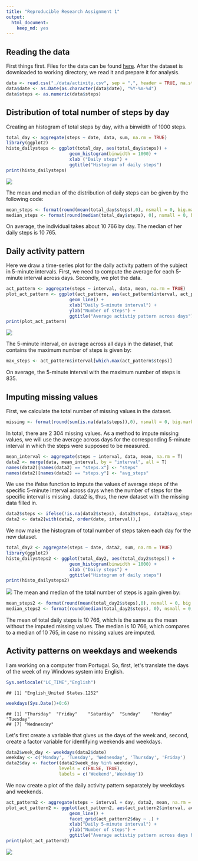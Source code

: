 ```yaml
---
title: "Reproducible Research Assignment 1"
output: 
  html_document: 
    keep_md: yes
---
```



## Reading the data
First things first. Files for the data can be found [here](https://github.com/glima93/RepData_PeerAssessment1/blob/master/activity.zip). After the dataset is downloaded to working directory, we read it and prepare it for analysis. 

```r
data <- read.csv("./data/activity.csv", sep = ",", header = TRUE, na.strings = "NA")
data$date <- as.Date(as.character(data$date), "%Y-%m-%d")
data$steps <- as.numeric(data$steps)
```

## Distribution of total number of steps by day
Creating an histogram of total steps by day, with a binwidth of 1000 steps.

```r
total_day <- aggregate(steps ~ date, data, sum, na.rm = TRUE)
library(ggplot2)
histo_dailysteps <- ggplot(total_day, aes(total_day$steps)) +
                        geom_histogram(binwidth = 1000) + 
                        xlab ("Daily steps") +
                        ggtitle("Histogram of daily steps")
print(histo_dailysteps)
```

![](reproducible_research_assignment1_files/figure-html/totalsteps-1.png)<!-- -->

The mean and median of the distribution of daily steps can be given by the following code:

```r
mean_steps <- format(round(mean(total_day$steps),0), nsmall = 0, big.mark = " ")
median_steps <- format(round(median(total_day$steps), 0), nsmall = 0, big.mark = " ")
```
On average, the individual takes about 10 766 by day. The median of her daily steps is 10 765.

## Daily activity pattern
Here we draw a time-series plot for the daily activity pattern of the subject in 5-minute intervals. First, we need to compute the average for each 5-minute interval across days. Secondly, we plot the data. 

```r
act_pattern <- aggregate(steps ~ interval, data, mean, na.rm = TRUE)
plot_act_pattern <- ggplot(act_pattern, aes(act_pattern$interval, act_pattern$steps)) +
                        geom_line() +
                        xlab("Daily 5-minute interval") +
                        ylab("Number of steps") +
                        ggtitle("Average activtiy pattern across days")
print(plot_act_pattern)
```

![](reproducible_research_assignment1_files/figure-html/act_pattern-1.png)<!-- -->

The 5-minute interval, on average across all days in the dataset, that contains the maximum number of steps is given by:


```r
max_steps <- act_pattern$interval[which.max(act_pattern$steps)]
```
On average, the 5-minute interval with the maximum number of steps is 835. 

## Imputing missing values
First, we calculate the total number of missing values in the dataset.

```r
missing <- format(round(sum(is.na(data$steps)),0), nsmall = 0, big.mark = " ")
```
In total, there are 2 304 missing values. 
As a method to impute missing values, we will use the average across days for the corresponding 5-minute interval in which the steps were supposed to be measured. 


```r
mean_interval <- aggregate(steps ~ interval, data, mean, na.rm = T)
data2 <- merge(data, mean_interval, by = "interval", all = T)
names(data2)[names(data2) == "steps.x"] <- "steps"
names(data2)[names(data2) == "steps.y"] <- "avg_steps"
```
We use the ifelse function to impute the values of average steps of the specific 5-minute interval across days when the number of steps for the specific interval is missing. data2 is, thus, the new dataset with the missing data filled in.

```r
data2$steps <- ifelse(!is.na(data2$steps), data2$steps, data2$avg_steps)
data2 <- data2[with(data2, order(date, interval)),]
```
We now make the histogram of total number of steps taken each day for the new dataset. 


```r
total_day2 <- aggregate(steps ~ date, data2, sum, na.rm = TRUE)
library(ggplot2)
histo_dailysteps2 <- ggplot(total_day2, aes(total_day2$steps)) +
                        geom_histogram(binwidth = 1000) + 
                        xlab ("Daily steps") +
                        ggtitle("Histogram of daily steps")
print(histo_dailysteps2)
```

![](reproducible_research_assignment1_files/figure-html/totalsteps_data2-1.png)<!-- -->
The mean and median of the total number of steps is again given by:

```r
mean_steps2 <- format(round(mean(total_day2$steps),0), nsmall = 0, big.mark = " ")
median_steps2 <- format(round(median(total_day2$steps), 0), nsmall = 0, big.mark = " ")
```
The mean of total daily steps is 10 766, which is the same as the mean without the imputed missing values. The median is 10 766, which compares to a median of 10 765, in case no missing values are imputed.

## Activity patterns on weekdays and weekends
I am working on a computer from Portugal. So, first, let's translate the days of the week of my Windows system into English.


```r
Sys.setlocale("LC_TIME","English")
```

```
## [1] "English_United States.1252"
```

```r
weekdays(Sys.Date()+0:6)
```

```
## [1] "Thursday"  "Friday"    "Saturday"  "Sunday"    "Monday"    "Tuesday"  
## [7] "Wednesday"
```
Let's first create a variable that gives us the days of the week and, second, create a factor variable for identifying weekends and weekdays. 


```r
data2$week_day <- weekdays(data2$date)
weekday <- c('Monday', 'Tuesday', 'Wednesday', 'Thursday', 'Friday')
data2$day <- factor((data2$week_day %in% weekday),
                    levels = c(FALSE, TRUE),
                    labels = c('Weekend','Weekday'))
```
We now create a plot of the daily activity pattern separately by weekdays and weekends. 


```r
act_pattern2 <- aggregate(steps ~ interval + day, data2, mean, na.rm = TRUE)
plot_act_pattern2 <- ggplot(act_pattern2, aes(act_pattern2$interval, act_pattern2$steps)) +
                        geom_line() +
                        facet_grid(act_pattern2$day ~ .) +
                        xlab("Daily 5-minute interval") +
                        ylab("Number of steps") +
                        ggtitle("Average activtiy pattern across days by weekday and weekends")
print(plot_act_pattern2)
```

![](reproducible_research_assignment1_files/figure-html/act_pattern2-1.png)<!-- -->


